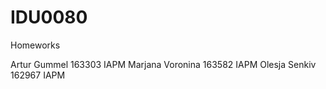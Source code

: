 # IDU0080
Homeworks

Artur Gummel 163303 IAPM
Marjana Voronina 163582 IAPM
Olesja Senkiv 162967 IAPM
